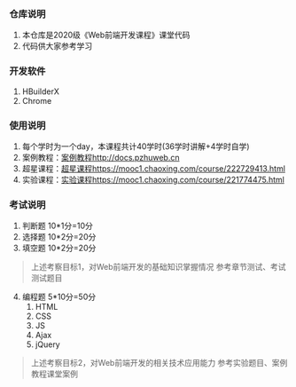 ### 仓库说明
1. 本仓库是2020级《Web前端开发课程》课堂代码
2. 代码供大家参考学习
### 开发软件
1. HBuilderX
2. Chrome
### 使用说明
1. 每个学时为一个day，本课程共计40学时(36学时讲解+4学时自学)
2. 案例教程：[案例教程http://docs.pzhuweb.cn](http://docs.pzhuweb.cn)
3. 超星课程：[超星课程https://mooc1.chaoxing.com/course/222729413.html](https://mooc1.chaoxing.com/course/222729413.html)
4. 实验课程：[实验课程https://mooc1.chaoxing.com/course/221774475.html](https://mooc1.chaoxing.com/course/221774475.html)
### 考试说明
1. 判断题 10*1分=10分
2. 选择题 10*2分=20分
3. 填空题 10*2分=20分
> 上述考察目标1，对Web前端开发的基础知识掌握情况
> 参考章节测试、考试测试题目
4. 编程题 5*10分=50分
	1. HTML	
	2. CSS
	3. JS
	4. Ajax
	5. jQuery
> 上述考察目标2，对Web前端开发的相关技术应用能力
> 参考实验题目、案例教程课堂案例